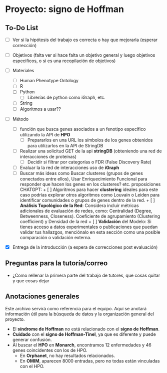 # Proyecto: signo de Hoffman

## To-Do List

- [ ]  Ver si la hipótesis del trabajo es correcta o hay que mejorarla (esperar corrección)
- [ ]  Objetivos (falta ver si hace falta un objetivo general y luego objetivos especificos, o si es una recopilación de objetivos)
- [ ]  Materiales
    +  [ ]  Human Phenotype Ontology
    +  [ ]  R
    +  [ ]  Python
          +  [ ] Librerías de python como iGraph, etc.
    +  [ ] String
    +  [ ]  Algoritmos a usar??
- [ ]  Método
    +  [ ]  función que busca genes asociados a un fenotipo específico utilizando la API de **HPO**
          +  [ ]  Prepararlos en una URL los símbolos de los genes obtenidos para utilizarlos en la API de StringDB
    +  [ ]  Realizar una solicitud GET de la api **stringDB** (obteniendo una red de interacciones de proteínas)
          +  [ ] Decidir si filtrar por categorías o FDR (False Discovery Rate) 
    +  [ ]  Evaluar la  la red de interacciones uso de **iGraph**
    +  [ ] Buscar más ideas como Buscar clusteres (grupos de genes conectados entre ellos), Usar Enriquecimiento Funcional para responder que hacen los genes en los clusteres? etc.
    proposiciones CHATGPT:
          +  [ ]  Algoritmos para hacer **clustering** ideales para este caso podrías explorar otros algoritmos como Louvain o Leiden para identificar comunidades o grupos de genes dentro de la red.
          +  [ ] **Análisis Topológico de la Red**: Considera incluir métricas adicionales de evaluación de redes, como: Centralidad (Degree, Betweenness, Closeness). Coeficiente de agrupamiento (Clustering coefficient) y Densidad de la red
          +  [ ]  **Validación** del Modelo: Si tienes acceso a datos experimentales o publicaciones que puedan validar tus hallazgos, menciónalo en esta sección como una posible comparación o validación externa.
- [X] Entrega de la introducción (a espera de correcciones post evaluación)



## Preguntas para la tutoría/correo

- ¿Como rellenar la primera parte del trabajo de tutores, que cosas quitar y que cosas dejar

## Anotaciones generales

Este archivo servirá como referencia para el equipo. Aquí se anotará información útil para la búsqueda de datos y la organización general del proyecto.

- El **síndrome de Hoffman** no está relacionado con el **signo de Hoffman**.
- **Cuidado** con el **signo de Hoffman-Tinel**, ya que es diferente y puede generar confusión.
- Al buscar el **HPO** en **Monarch**, encontramos 12 enfermedades y 46 genes coincidentes con los de HPO.  
  - En **Orphanet**, no hay resultados relacionados.
  - En **OMIM**, aparecen 8000 entradas, pero no todas están vinculadas con el HPO.



